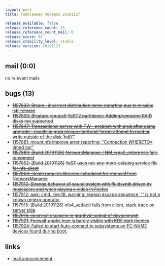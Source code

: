 ```yaml
---
layout: post
title: Tumbleweed Release 20191127

release_available: false
release_reference_count: 13
release_reference_count_mail: 0
release_score: 98
release_stability_level: stable
release_version: 20191127
---
```


## mail (0:0)

no relevant mails

## bugs (13)

<!--more-->

- ~~[1157832: Steam : incorrect distribution name reporting due to missing lsb-release](https://bugzilla.opensuse.org/show_bug.cgi?id=1157832)~~
- ~~[1157833: \[Feature request\] YaST2 partitioner: Adding/removing RAID disks not supported](https://bugzilla.opensuse.org/show_bug.cgi?id=1157833)~~
- ~~[1157847: Transactional server with TW - problem with grub after doing upgrade - results in grub rescue shell and "error: attempt to read or write outside of the disk 'hd0'"](https://bugzilla.opensuse.org/show_bug.cgi?id=1157847)~~
- [1157881: mount.nfs improve error reporting: "Connection *WHERE*TO* timed out"](https://bugzilla.opensuse.org/show_bug.cgi?id=1157881)
- ~~[1157889: \[Build 20191126\] NetworkManager / NM_wpa2_enterprise fails to connect](https://bugzilla.opensuse.org/show_bug.cgi?id=1157889)~~
- ~~[1157892: \[Build 20191126\] YaST uses not-any-more-existing service file for nfs-client](https://bugzilla.opensuse.org/show_bug.cgi?id=1157892)~~
- ~~[1157903: steam requires libraries scheduled for removal from NetworkManager](https://bugzilla.opensuse.org/show_bug.cgi?id=1157903)~~
- ~~[1157910: Strange behavior of sound system with fluidsynth driven by musescore and when playing a video in Firefox](https://bugzilla.opensuse.org/show_bug.cgi?id=1157910)~~
- [1157912: awk: cmd. line:18: warning: regexp escape sequence `\"' is not a known regexp operator](https://bugzilla.opensuse.org/show_bug.cgi?id=1157912)
- [1157915: \[Build 20191126\] nfs4_setfactl fails from client, stack trace on server side](https://bugzilla.opensuse.org/show_bug.cgi?id=1157915)
- ~~[1157916: incorrect escaping in graphviz output of devicegraph](https://bugzilla.opensuse.org/show_bug.cgi?id=1157916)~~
- ~~[1157921: Firewall-applet icon is barely visible with KDE dark themes](https://bugzilla.opensuse.org/show_bug.cgi?id=1157921)~~
- [1157924: Failed to start Auto-connect to subsystems on FC-NVME devices found during boot.](https://bugzilla.opensuse.org/show_bug.cgi?id=1157924)



## links

- [mail announcement](https://lists.opensuse.org/opensuse-factory/2019-11/msg00363.html)
